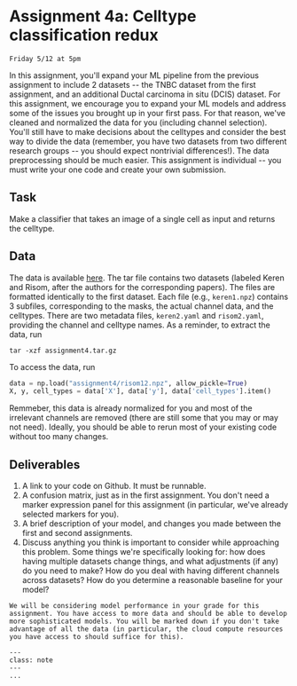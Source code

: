 # Assignment 4a: Celltype classification redux

```{admonition} Due Date
Friday 5/12 at 5pm
```
In this assignment, you'll expand your ML pipeline from the previous assignment to include 2 datasets -- the TNBC dataset from the first assignment, and an additional Ductal carcinoma in situ (DCIS) dataset. For this assignment, we encourage you to expand your ML models and address some of the issues you brought up in your first pass. For that reason, we've cleaned and normalized the data for you (including channel selection). You'll still have to make decisions about the celltypes and consider the best way to divide the data (remember, you have two datasets from two different research groups -- you should expect nontrivial differences!). The data preprocessing should be much easier. This assignment is individual -- you must write your one code and create your own submission.


## Task
Make a classifier that takes an image of a single cell as input and returns the celltype. 

## Data
The data is available [here](https://storage.googleapis.com/bebi205-spring2023/assignment4.tar.gz). The tar file contains two datasets (labeled Keren and Risom, after the authors for the corresponding papers). The files are formatted identically to the first dataset. Each file (e.g., `keren1.npz`) contains 3 subfiles, corresponding to the masks, the actual channel data, and the celltypes. There are two metadata files, `keren2.yaml` and `risom2.yaml`, providing the channel and celltype names. As a reminder, to extract the data, run
```
tar -xzf assignment4.tar.gz
```
To access the data, run
```python
data = np.load("assignment4/risom12.npz", allow_pickle=True)
X, y, cell_types = data['X'], data['y'], data['cell_types'].item()
```

Remmeber, this data is already normalized for you and most of the irrelevant channels are removed (there are still some that you may or may not need). Ideally, you should be able to rerun most of your existing code without too many changes.

## Deliverables
1. A link to your code on Github. It must be runnable.
1. A confusion matrix, just as in the first assignment. You don't need a marker expression panel for this assignment (in particular, we've already selected markers for you).
1. A brief description of your model, and changes you made between the first and second assignments. 
1. Discuss anything you think is important to consider while approaching this problem. Some things we're specifically looking for: how does having multiple datasets change things, and what adjustments (if any) do you need to make? How do you deal with having different channels across datasets? How do you determine a reasonable baseline for your model?

```{warning} 
We will be considering model performance in your grade for this assignment. You have access to more data and should be able to develop more sophisticated models. You will be marked down if you don't take advantage of all the data (in particular, the cloud compute resources you have access to should suffice for this). 
```

```{admonition} Submission
---
class: note
---
...
```
